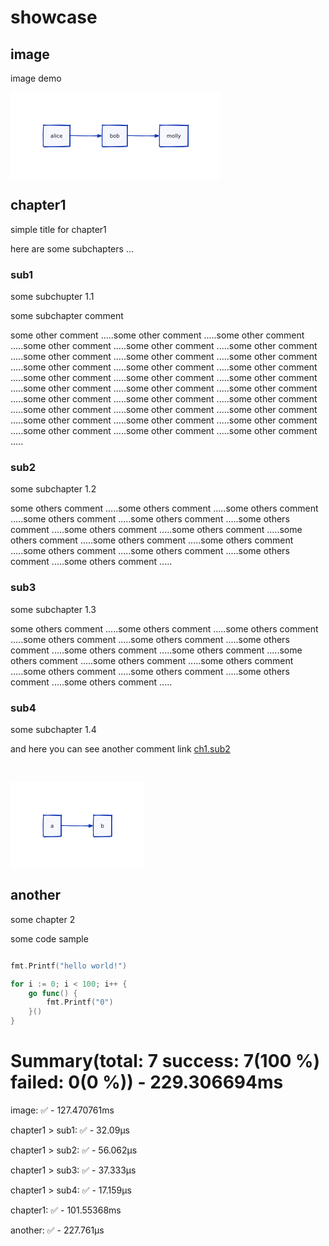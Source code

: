 # showcase


## image
image demo



![image](data:image/png;data,%89PNG%0D%0A%1A%0A%00%00%00%0DIHDR%00%00%01P%00%00%00%8B%08%06%00%00%007f%C1%81%00%00%00%20cHRM%00%00z&%00%00%80%84%00%00%FA%00%00%00%80%E8%00%00u0%00%00%EA%60%00%00:%98%00%00%17p%9C%BAQ%3C%00%00%00%06bKGD%00%FF%00%FF%00%FF%A0%BD%A7%93%00%00%00%09pHYs%00%00%002%00%00%002%009%A0%D4%E5%00%00%1A%BDIDATx%DA%ED%9Dy%B4%1CU%9D%C7%BF%B7%AAz%7D%1B$A0%21%2C%09%04%22$9%11%11%19%10AA%20GPgX%94A%8F3%20%CE%08%2A%B8%02%22%1C%05%21%A00%20%8BG%9D%11P%89%FB%828gXdO0%18Yd%19A$%18B%20%3By%AF_%BF%EE%DA%EE%9D%3F%AAo%BF%EA%EA%AA~%FD%EA=%E6%25u%BE%9Fs%20%AFk%EB%AE_%FD%EE%F7%FE%EE%F6+%A1%94R%20%84%102n%8C%A9%FE%01%84%10%B2%A3B%01%25%84%90%94P@%09%21$%25%14PB%08I%09%05%94%10BRB%01%25%84%90%94P@%09%21$%25%14PB%08I%09%05%94%10BRB%01%25%84%90%94P@%09%21$%25%14PB%08I%09%05%94%10BRB%01%25%84%90%94P@%09%21$%25%14PB%08I%09%05%94%10BRB%01%25%84%90%94P@%09%21$%25%14PB%08I%09%05%94%10BRB%01%25%84%90%94P@%09%21$%25%14PB%08I%09%05%94%10BRB%01%25%84%90%94P@%09%21$%25%14PB%08I%09%05%94%10BRB%01%25%84%90%94P@%09%21$%25%14PB%08I%09%05%94%10BRB%01%25%84%90%94P@%09%21$%25%14PB%08I%09%05%94%10BRB%01%25%84%90%94P@%09%21$%25%14PB%08I%09%05%94%10BRB%01%25%84%90%94P@%09%21$%25%14PB%08I%09%05%94%10BRB%01%25%84%90%94P@%09%21$%25%14PB%08I%09%05%94%10BRB%01%25%84%90%94XS%FD%03&%93%91%9A%8Fg%FF6%84%BE%1E%0B%C5%82%09%D3%10%E8%EB%09n%B1%AF%D7%82i%88%C4sku%1F%B6%23%83%EB%D4%7D8%AEL%DC%1FF%08%60%A0%2F%D7%FC%DC%5B%B6%60%99%02%85%BC%81R%D1%EC%F8%7B%EFZ%BE%01G%BE%7D%17%14%F2%3B~=%F6%D8%B3%DBP%C8%1B%E8-%5B-v%1F%E8%CBA$%9B%1D%83%15%17J%05%7F%C7%D9%7D%DB%90%DBvNo%D9%82e%05%17-%16%0C%14%F3&%2CK%A0%B7%9C%EC%CE%1B%B7%DAX%BD%B6%8Aw%2C%9A6%D5%A6%9A0%95%AA%87%E7VW%D0%5B%B6%9A%3E6%D0%97%83%00P%28%18%28%15:%FB%DD%F0%88%07%CF%0B%8C%3EXq%A1%22%FBmG%A2V%F7%13%CF%0F%DB%DF2G%ED%3EV%19%03%80%7B%FF%B0%09%EFX%B43z%CA%D9%90%1E%A1%94R%13%BF%CC%F6%C1%9F%9F%1B%C2%B1g%2C%0F%0A%A1%00%94%02LC%C04%05LC%C0%97%0A%86%00%20%04%F4c%F6%7C%09%DBQx%A3%CC%D0S%B2%90%CF%19%E8-%9B%28%97L%E4s%06%A6%0D%E4a%3B%12%AB%9E~%1D%2F%DC%FD%5E%CC%D89%3F%D5%A6%9B0%FB%1Fw%0F%D6o%B1a%18%81%DD%0D%030%84@%CE2%1A%02%A9%9AvW%0Ap=%D9&%96%93A%B9d%A1%98%17%E8%29Y%E8%ED%B1P%C8%19%D8y%20%8Fu%1Bj%D8mF%11%BF%FB%CE%A1Sm%AA%09%B3%E2%89%AD%F8%E0%D9+%E1%F9%0A%80j%F1%F3%E0%B3%80%21%00%D1%10%B3%C0%E6%0A%AE%A7%DE%10%9B%871%0C%11%D8%DD%12%28%16L%F4%F6%04%01%C5%B4%81%3C%5CO%E2O%CFl%C3%A3%3F%3B%12s%F7%E8%99j3N%0A%D9%A8%06%1A%2C%DC%AF%1F%07%2F%98%06%29%15%E6%CF%EDG%A1%60%60%A07%28D%A5%92%09%CB%10%28%15L%189%03%A5%BC%89%9Ce%C0%B6=%08%21P%A9y%90R%C1q$lWBz%0A%D5%BA%07%00%18%1E%F1%A1%A4%C2P%D5%81%ED%00%9E%AFP%AF%FB%80%00%AA%23%1E%1CW%A1%EExp=%05%CF%93%A86j%EF%91%9A%0F_%2Ax%9E%C2%96mul%DC%0A%D8N%ABP%F7%94%CCq%DF%E7%F6%C8Y%1F%DA%1B%3F%BA%7D-%DEu%F0%0C%94%CB%16zKf%10%91%F6X0%85@%B9h%02%A6@O%D1B%B5%E6%A1%98%13p%25P%B7%7D%F8%BE%C2H%DD%07%14P%A9%06%11%E7%E6m%0E%A4%AFPw$%BCF%C1w%1C%09O%2AT%86=%F8Rb%A4%1E%D8%B7Z%F3%A0%14P%AF%FBp%FD%C0%DE%9B%B79%D8%B0%C5n%08%86%02%20%60Y%3B~%A4%0F%00%87.%9A%86%FD%E7%F6a%FA@%1Esg%F7%A2P0%D0W6a%99%02%FD%7D9%08C%20g%0A%0C%F4%E4%E0+%85B%C1D%CE4%60%DB%81_%0E%8Dx%0DA%95%A8%DB%81%A0V%AA.%A0%00%C7U%B0%EB%1E%20%04%2A5%1FJ%29%8C%D4%7C%D4j%A3%FE%AE%140%5C%F3%9Ab%5C%A9z%90J%C1%F7%15%EA%B6%07%A9%82%D6D%B5%E6c%FDf%1B%AE%D7%2A%DA%E5%8C%F8%3C%901%01%05%80%C1%AA%8Bs%3F%B2%0F%96%BCk%B7fT%29%84%98%E0U%83%1A%3C%EDu%C2%E7%EA%BF%CF%F8%F2%E3%B8%E3%FEWQ%2Cd%C3%99%86%2A%1E%8Ex%DB%0C%5C%F1%B9%03%27%DD%EE%13%B9%96RA%846%F7%98%BB%60N%FC%E7l%1F%08%60%A8%E2%E2%E2O%EE%8F%C3%16O%1F%DD%BC%1D%FAy%98%2F~%E3i%DC%F2%EB5%99%09%1A%80%0C%0E%22%0D%0E%B9%E8%29%9B%8D%82%93%DE%19%C2L%A4y%1Fu%2A%8De%06M%AEI%F8y%DB%05%DB%2A.%CAek%D2%ED%3E%19%05Z%88%A0%AF%BAP%CCF%C1%15%08%FA%86%7B%8BV%CB%7DN%14%29%D37%EF%93%FC%3C%8C%D1P%9B%B1%C6%06v$2%27%A0%AF%0F9%E8%29%05%8Ee%18%13%BF%BDn%23%20%5D%D8%BB%BE%8EP%B02%13%12%05%05%BA%5C%0C%EC=%19v%D7ts%AD8%BB%B7%8B%8AB%29%03%83u%C1%BD%01C%C3A%85%D5%AD%8D%C6%BE%A6%AEl%C6%F6%F38%A2%E2%19%BD%8E%94%12P%AA%D9%2F%9E%15%B2s%27%08%1E%5Ee%D8C%A9h%B6%3C%D0%E8CO%2Apq%DB%A2N%15w%ADN%CE%17%DE%D6r%1D%A0%D1%E9%9F%0D%B6%0E9%E8%29%99m%B6%0A%DB+%E9Yt%B2i%A7%E3%A4%94%89%D1W%5BSR%09%143%12%F9T%AA.%3C_%B5%D8%BB%1B%3FO%AA%E4%C7%EB%E7%9D%88+%07%FA9A%08%18%19%F2y%20c%02Z%A9z%F0%A5jN%AB%88%AB%0D%A3%CD%14%A5Tl%D3%25%CE%D1%9A%8E%10:%A6%DB%E6%7D%D4%A9%94%94%CD%A9%20Y%60%B0%E2%A2%5C%1A%EDR%8F%DA%3EN%EC%B4%DD%E3%0An%F4%B8%B8s%BB%89%98F%23~%A0%90%CB%86%BBo%AB%04%03m%BA%A5%15%B5Y%9COw%12%CF%28%13%F1%F3%B8k%E9g%05%88L%B5%BA%80%8C%09%E8%EB%8D9%83%E5%92%19%5B%10%7D%DFo%D9%A6%1D-%A9%F6%8D+%C4%BA%B94V%E4%19&%EA%7C%BE%1F%8Cn%0A%95%1Dg%DA6%E4%A27%A1@Gm%A7%B7%85%8F%89%3BO%1F%27%A5l%B1%7B%B7%E2%19%B5%BB%91%91%0Eg=7%B6T4%3B%8Ag%1A%3F%D7%BE9Y~.%A5%84i%9A0%8C%C6t%B6%CCL%9A%0C%C8%94%80V%AA%C1%B4%A3rcd%3B%EC@Z%3C%A3%FDEi%C4S%1F%D7%8DSE%23%01%CF%F3%E0%FB%3E%3C_ef%00%09%08l%1FWq%85%0BQ%D8vq%F6%0C%9F%A7%B7E%CF%D5%C7%8C%B7O:%F8%BEl%18%BCR%F5%90%B3%0C%E4s%A2%C5fI~%DE%A9%89%1E%D7%22%D0%F6%1E%8Fx%86%FD%5C%29%05%D7u%E1%FB%3E%0C%C3h%9E%EB%F9%12BdKA35%8D%C9v%7C%18%86h%EB%03%D5NeY%AD%B7%DB%8DS%E9maG%D0%9F%F5%FE$%E7%8AF%02%DA%A9r%B9%1C%A4%9F%9D%11x%00p%5C%D9%9C%DF%17%15%CF%A8%DD%01%B4%09j%F8%BC%F0v%D3l%EDW%1Dk%B0%02%18%B5%BB~F%C1%EF%F03co%DB%91%28%97%93%83%84h%85%13%0D%1A%C6%F2sM%B8%7C$%F9y%B8%A2j%0Ae%23H%C8%E5r-%D7%F3%FD%A0%1F4Kd%2A%02u%5C%85b%C1h%894t%93$%EATQ%92%0A%A4v%A2%B8%C2%DDi%DAG%B4%29%A4%C5$%97%CB%C14MH59%F3%F6%B6%17%5CW%A2T0Z%9A%ED%BE%EF%C3%B2%ACX%9B%86%ED%D8i%20%A8%93@&%ED%8B6%F9%5D%D7%05%60d%A6%EC:%AED%B9%D0%1E$L%C4%CF%F5%B6%F1%F8%B9%DE%17%F6s%CF%F3Z%FC%3C%8C%2F%B3%D5%EA%022%18%81%9A%11%F1%14B%B4E1Q%C6%1A%5DL%AAy%93%0A%B8%E7%05%5D%09:%F2%D2NkYV%D3%A9%A4%1F%2C7%CD%0A%B6+%9B+%7D%B4%88%E5r%B9%AE%2A%89%A4i8I%02%99d%F7h%C4%AB%0B%B8eY%90%0A%99%19%01%B6%1D%D9%12$h%9BL%C4%CF%3BE%97I%C2%1Am%D9%E9c%C3%91g%F8%3B=%2FS.%1F%DC%FBT%FF%80%C9%C4qes%FD%AFv%AAn%E6%C8%8D7%12%EC%E4Tq%E2%19%8D%0C%94R%90Je%C6%99%5COBJ%05%01%D1%BC%DF%B8f%7B%92%1D%BB%A5S%A5%E5%FB%3E%3C%CFk%11%ED%B0%DDU%86%22~%C7%1D%15%D07%D2%CF%F59%DD%FA9%D0%DE5%D3%D2%C7%AAd%E6%22%D0L5%E1mG%C2%10%A3%0F.%ED%04%E3N%D36:5%1Fu3%2A%DAl%8D%EB%D0%9F%C0%A2%8F%ED%0E%C7%D16%09%3E%8F%D5%8C%D4%C4%15%CC$%BBwj%EA%87%C53%A9oZ5%FF%B7%E3c%3BA%7F%EET%F8%B9%16%CF8%3F%8Fv%CD%B4%CD%07%F5%83%9C%04Y%22S%02%EA82%B1%CF%B2%5B%94R%D8%B4i3%BE%7F%CB2%00%C0U%DF%B8%BEe%1F%80%C4f%BBR%AA%AD%D9%9A49%D9%0F%16fd%02%DB%D5%A3%B7%E3%B3%FB%FD%0F%2C%C7%1FW=%DE%B4MRav%1C%17W_sS%ACP%F8%BE%1F%3B%60%D16@%A83qe%00%DB%950&%E8%E7c%F5%23%0B%21%B0%F6%95W%F1%E3%9F%FE%0A%00p%E57%AFoi%B6w%EB%E7a%7C%A92%E3%F3%9Al%09%A8%27%D1me%DCi%02q%ADn%E3%C9%27%9F%05%00%1C%FB%DE%A3Z%8EO%2A%C4%00b%07L%C2%DF%17vx_%2A%A8%1D%2C$%9A%BF%E4%1E%7C%EA%D2%3F%E3%9E%15%1BQ%0F%E5F%D5yRE%17%D1E%D8%EE%AB_Z%83u%EB%D6%B7%0C%FC$%0Db%FC%E1%D1%C7%DA%AE%15%EEkM%8A%C2%B40+%00r%07%2A%BD%CB%1F%DB%82y%C7%DE%83%ABo~%01%7F~~%B0e%9F%EBN%AC%29%DCI%3C%C3~:48%84g%9Ey%1E%00%B0b%C5%AA%E6y%E3%F1%F30%BE%DC%B1%9EA7d%AF%0F%B4%D1%0F%D7%A9f%1E%5D%19%01%ACy%F9%15%5C%BE%F4%BA%86s%28%7C%FB%86%ABZ%8E%BD%EA%9B7%E2%87%B7%DE%88%97%FE%FE2%BEr%C9R%F4%F7%F7c%F7%DD%DF%8C%8B.8%0F%DF%BFe%19%96%2F%7F%14%8E%E3%E2%B4%D3%FE%11K%8E%3B:%F6%FB%E2%C4%BA:%E2%C3v%14~%F7%C0z%F4%94L%14%0B&J%85%D1%9C%A1%7D=%A3%C9i%BBI%92%FBF3Xq1m%20%8F%BBWl%C4%0Fo%7F%19%F9%BC%81%C3%16O%C7%F1G%EC%8AC%16%04I%8A%85%D1%B9_3%AE%19~%FBo%FF%07%F7=%B0%1C%EB7l%C4M%DFZ%8A%193%A6%E3%DC%CF~%05%23%B5%11%0C%0E%0Da%E9%D7%BF%82Y3%DF%8C%8D%1B7%E1s_%B8%04k%5E~%05%A7%9F%F6Ox%FF%89%C7%C76%23%E3%EC.D%E0%13k%D7%D7p%D7%F2%0DM%FBZ%A6%81%81%BE%C0%CE%FD%BD%A1%A4%D8%8D%1C%96S%85%EBI%F4%F7%E6%B0u%D0%C1u%B7%BE%88%AF%DE%F0%1C%DE4%AD%80c%0E%7B%13%8E9lW%D8%8Ej%E4%5D%ED%CE%CF%85%10%B8%E5%07%3F%C1%AAUO%00%00%86%AB%238%FA=G%60%E5%CA%C704T%C1%AD7_%8FJe%18%E7%7C%FA%7C%94%CA%258%8E%8B%1B%AF%BF%B2%D5%96P%F0%3C%1F%1F%FD%97%B3%F1%93%DB%BE%0B%00%F8%E2%F9_%C3%C7%CF8%1D%FB%EE%3B%A7%C5%DE%C9%BF%27%3B%AD.M%A6%04%D4%10%8DD%B2c8%150z%CC%9E%7B%EC%8E%CB%2F%BD%00%7F_%B3%16%B7-%FB%25%1E%5D%F58v%9F5%B3y%7C%A5Z%85%10%02K%AF%FA%16.%B9%E8%F3%D8o%BF%7D%00%00%9B6m%C6%7D%F7%2F%C7%0Fn%BE%01%00p%D2%A9g%C4%0Ah%B4%10%EB%BF%87k.%EA%B6%8F%0B%AFy%B6%B94%2FLR%06%7CM4%13%BE%A6%B7d%B5-%11%ED&%3B%BE%E7%29%0C%8F%04%03%03%8E%DB%C8%B5%E9%AB%E6%E2%84%28u%5B%E2%DE%95%9Bp%EF%CAMx%F7%3Bvi%FE%A6%B1%E6%C4F%FB%83%F7%9D7%17%17~%E93%F8%FD%BD%0F%E1%3Fo%5E%86C%0F9%08%FD%FD%BD%B8%F6%9AK%B1%EAOO%E2%BAo%7D%0FW-%BD%18%83%83%15%5C%B5%F4b%28%05%2C9%E1%C38%F1%84%E3:%F6%B5F%ED%AE%14%F0%F4%F3%838%F7%F2%A7P%AD%B5g%5B%0Fg%C6%8F%23%C9%86%3B%C5=%83%B25%E62%DD%91%DAh%F6%FD%E1%11%AF%99c%B6%1Ey%E6%FA%98%8D%5Bm%DCv%C7Z%DCv%C7Z%7C%F2%B4%B9%CD&%7C%12Q%3F%AF%D7m%CC%9F%3F%0F%FF%FE%89%8F%E1%AB%97%5D%0D%A5%14n%BC~%29%3E%FB%F9%8B%F1%D7%17%5E%C4%DDw%DF%8F%13%DEw%2CN9%F9%FD%F8%FE-%CB%B0%EC%C7%BF%C4%A1%87%1C%D4b%CBB%21%8F%85%0B%0F%C0%8AG%1E%C5%C2%05%07%E0%85%BF%ADn%13Om%EF%D8%96%84%F2%DF%B0%C4%E5SE%A6%04%D44E%E2j%93%F0%7C%B6%F0J%8B%87W%AC%C4w%BF%F7%03%2C9%FEh%D8%B6%83-%9B%B76%05TJ%89%20%81%BD%C0%DA%B5%AF6%9D%05%00%D6%AD%5B%8Fu%AF%AE%C7%A5%97%FF%07%00%E0%ADo%5D%18%FB%9D%9A%E8%F4%9Bi%03%05l%DCj%E3%A9%DF%BE%A7%E3=y%BE%C2p%D5%83%ED%06%AFY%18%A9%FB%CDA%9B%E0%BA%0A%83%C3%AD%02%EC%FB%0A%95%91v%E1%EB+%5Bm%09L%86G%7Cx~x%15I%20&a%5CO%A1:%E2%E1%D2%9B%9E%C3%9Bw%29b%ED%FA%1A%00%C0%10%C0%AC%DDJ%F8%E0%7Bf%E2%BE%95%9B%12%97J%86%07%D7%C2%DB%A4%94%98%3Bg%2F%08%210g%CE%9E%B8%FD%B7wb%DD%EC%D7%B0%CF%DC%BD%A1%94%C2~%FB%CE%C1+%EB%5E%05%00%EC1%7BV%F3%B9%15%8B%05%F8%BE%EC%D8lG%E3%B95G%A9%85%C0q%EF%DC%157_qPG%7B%EB%8AK%8BZTX%EB%8E%DF%F6%BA%8BZ%DDo%F6%03k%0C%21%D0%DF%DB%5E%BC%A2%95%A5%EB%06%09%A1%C3%8C%D4%7C%3C%FD%FC%20%EE_%B5%19%EB7%DA%CD%AE%9EB%C1%C4%FE%7B%F7%E1M%D3rc%FAyxp%29%10%2F%89%DDw%9F%09%D34%B1S%7F%1F%F6%98=%0B%000%B0%D3%00%06%07+xu%FD%06%BC%F3%F0%20%5B%FF%BC%7D%E7%E0%F7%F7-o%5ES%08%D1%EC%9E%F9%E8%E9%27%E3%B2%CB%AF%C5%DB%0F~%11%A7%9C%7Cb%8B%BD%81%D6%D6%5D%F87%05%BFK@eh%F92%905%015%92W%F7%C4M%AF%91R%E2%B1%3F=%89SO%FE%00%8E%3F%EEh%FC%E6%F6%3BG%8F%87%AEE%83%0B%BEu%F1%02%DCy%D7%7DXr%FC%D1%A8T%86%B1%CF%3E%7B%A3%5C%2C%E2%BCO%9F%85%FE%FE%3E%BC%B6~C%DB%F7%85%BF%27%DA%2F$%95%DF%D5%A8%B0e%0A%EC%D4%9F%1B%FB%C07%98%C1%8A%8BK%AE%FF%0B%D6%AE%AFa%E7%FE%3C%3E~%EA%5E%F8%D2%99%FB%22g%19%D8%B0%C5%06%BE%1E%BF%C8$%3C%173l%0F%29%25L%C3%C4C%0F%FD%01%1F:%E5%03x%F0%A1G%B0p%E1%5B%B0%E0%C0%F9%B8%F6%BA%EF%E2%A3%1F9%05%BF%BF%EFa%2CZt%20%00%E0%D9%E7%FE%8A-%5B%B6%06vU@.%D7%D9u%85%10-%CB%1A%83%3E%D0%B1%EF%B3T4Q%2A%9ASn%F3%5B~%BD%06%CB%FE%FB%15%00%C0%FC%B9%FD%F8%DA%A7%F6%C7%B1%EF%DC%15%00%F0%9D%9F%BC%94x%9E%EE%C7%0F%07%09A%20%20%60%C6T8A%B4%08%2C%5C%F0%16%DCw%FF%C3X%BCx%01%EE%B9%F7a%2C%5Et@%EC%F5g%EF%3E%0B%B6m%E3%A7%3F%BB%1D%BF%F9%D5%ADc%FAyx%D9n%D0%17%CD%08t%BB%C50Db3L%08%D1%16%01%01%C0i%1F%3E%09%17%5Dr%05%1Ex%F0%11%BC%F7%98%231s%E6n%28%97%8AX%BC%E8@%08%21p%D8%A1o%03%00%5Cx%FE%B9%B8%F2%9B7%E0%F6%3B%EE%C2%82%03%F6%C39g%9F%89K%BFz%3E%CE%BF%F02%28%00%8B%16%CE%C7%BF%9D%F51%00%A3%7DSz%D42:%D5D%29%05%B5%83%8DH%96%8A&%CE%3Ci%2F%9C%BAd%16%0E%89%BC%98M%F7%D5&%DDO.7%2AF%E1%81%9F9s%F6%84%E7%FB%F8%CCy%17%A1%BF%BF%17_%BE%E0%3C%E4%F39%BC%FB%DD%87%E3%13g%7F%01%BBL%9F%8E%0B%BE%F4i%18%86%813%FF%F5%9Fq%C3%B7o%C6%BAu%AF%E2%8A%CB%2FJ%FC%9D%DA%F6%D1y%8AA%B9%DDq%A2%9F%83%0E%D8%19%E7%9C%3E%07%E7%9C6%173w-%B6%EC%13%1D%A6%13D%07%E2%B4%A8%ED3woL%9B%B6%13%00%60%DE%BC%B9%D8e%97%19%90R%E2%80%F9%F30m%DA4%9C%B2x%11%AE%BE%F6&%9C%F5%C9%CFc%FE%BC%7Dp%E2%09%C7%E1%95u%AF%E1%C0%03%F7%03%00%1Cv%D8%C1%CDk%BE%EF%F8%A3%F1%D8%13O%A1T%2Cv%F4%F3h$%1C%F4%81%EE@N%DF%05%99z%A9%DC%2F%EEZ%87%F3%AF~%16%CF%DCqL%C7%E3%E2%FA%E34c%25P%EEv%F2%B7%9E%2F%17%27%DCB%08%2C9%EB%11%3C%FFR%05%AF-_2%D5f%9B0%AF%0F%B9%D8%F3%A8%3B%F1%E0%8F%DE%85%F9s%FA:%DA$.9%88%DE%07L%CC%EEa%F1%D4S%CA4%BB%FE%C3%1D8%F1%E8%99%F8%E1%95o%9BjsM%98%FF%FA%C5%1A%DC%B4l5V%FC%F8%C8%8E%C7M%C4%CF%93x%E6%D9%E7p%D9%E5%D7%E0%AA%A5%97%60%8F%D9%B3%9A~n%18F%7B%D4%1B%11%D4%93%3E%B3%12+%1E%DF%82%D7%FF%F8%BE%A96%E1%A4%91%A9iL%A6%29%C6%8C%EA:M%3E%EE%E4Tc%AD%7D%8F%1E%1B%AC%BFF%9Bx%B64g2Ru%E9%80%A8%9B%BA%B8%D3%C0O%A7%01%A8n%AE-%84%80%EB%BA%CD%087%7C%3E%84%002%B2x%C14%C7%1E%CD%9E%A8%9F%27%D9%7B%D3%A6%CD%F8%C2%E7%CE%C6%1E%B3gAJ%09%D7u%9B%CBH5q%D9%CB%82%ED%D9%F1yM%A6%9A%F0%D1wR%C7E-i%23%9C%B8%BE%BC%B8%F3%94Rp%1C%A7%B9&X%A3%9DJ%9F%2F34%27N%0FL%E9%DBI%CA%F6%93%C6%F6%DD%DA%1D%18%CDvU%2C%16%DB%CE%0F%BAN3boC%B4%DC%CBd%FBy%9C%F8i%8E:%F2p%00h%8A%A7a%18m%FD%DBIKy%95%CA%DE4%A6lE%A0%C6%E8T%A1%89d%D1%8E%23Z%CB%02%F1%99%BB%1D%C7%01%00%E4%F3%F9%96%ED@%7B%F4%95%95%D5%F0%CD%3EP%99%BC%E4r%22M%F36%BB%C5%3C%5B%C7q%E0y%5E%8Bx%EAcu%92%0D%95%99%08T%B4UV%DD%D2M%06%FF%F6%C8%B1%D5%CF%A5%94%B1AB%92%9F%EB%7D%DD%B6$v$%B2%15%81%86%1Ck%BC%CB%DC%BA~5D%83h3%25%ECT%85B%A1%ED%FC%B6%9C%8C%08%96%17f%01=%A5FGE%E3Y%9B=%5E%BB%EB%82%18%FE%0E-%9E%E5r%B9%EDX%7D%9C@fZ%F0%8D@%21%DE%3E%13%25%C9%CF%C3i%0Am%DB%86a%18-A%82%3E%B7S%B7%80%DE%E3K%D5%D6Z%DCQ%C9T%04%1AdD%1F%FB%B8h-8%9EZ1%9C%7BQ%8Fx%86%23%CF8%F1%8C%CF%BD%98%9D%29%1D%85%BC%D1%5C%B9%D3M%F30%FCy%3C%C4-%F9t%1C%07%AE%EB%B6%89g%FBoQ%99%89@%CB%25kJ%FC%5C%07%09%86a%C4%FAy%A7%EB%00h%BE%D78KAh%A6%04%B4%AFlu%5C%23%1Cv%8A%F0%B6%F1:V%B8%10%87%FB%3C%A3%CD%C7N%D7PJf%A6@%03@O%D9%EA%B8%16%BE%F5%E5b%A3%DB%BA%B5%7Fx%AAL4%C3%7FOO%CF%D8%3FP%08%C8%8CTX%BDe3%B5%9Fw%EB%EB%E1%16%96%16O%DD%E79%1E%F1%D43Q%CC%D0%C8%97%E7g%E39%00%19%13%D0r%C9%EA%F8%CE%E9%B8%D1A%5D%20u%01%8F%12%171%E9%F5%D7z%B4=%A9%D9%1EG8%97bv%DC%28%28%D4V.y%14%DD%F7%FD%B6%BE%B1%F0%B4%978%3BE%3F%5B%96%D5%92%F9%DC%F7%7D%94J%A5%AE~%9FN%FF%96%05zJ%16rVr%9Fr%DC%7B%91%B4%9F%C7%89h%5C%CB@O%BF%D3%E7%E8%A9J%D1f%7B%12m%E2%09%00J%F7%95g%E39%00%19%13P%29%15jv%FB:%E7%B8%04%B0%E1%7D%E1yk%E1%ED%CD%A6G%03%DD%C1%1Ev%2A%21D%DB%80QR%D3%A9%25%8A2%CCL9%92%94%80%1Dc%FB%F0%FBq%A26%09%DB%23%BC=%1A=%01%AD%13%C4u%0A%BB%B8%01%A3%C4%CF%2A%3B%B9%28%A5R%A89%F1%95%7D%F8-%0C%D1%7Dq%838q%81Ct%19%A8%16%CF%E8%80Q%A7%DC%AD%FAw%B4%967%D5%F8%CE%EC%F8%7D%A6%04%D4%F1$%AA%915%E0c%BD%2F&%3Cm%23%EE%05%5D%9D:%C5%BBq%AA%B0xj%91%B6%2C%0BP%D9%8A@%1DWb8%B2%A6%3B%9C%AB3%8E%D8%25%AE%09s%08%A3%FB%A3%11%7F%A7%D6C0%0F4%3B%91%8F%E3JT%AB%ED~%AE%83%84%B1%16%2A%84%FD%7C%AC%D4v%DA%CF%C3B%D8%29%8AM:%07%18%1Dd%CC%C8c%00%90%B1Qx%D7%95%F0%FC%20%0A%D5%E9%DF%C2%CD%91%28%D1~%9E0q%EF%97%09%2F%D1%8C%5B%9E%19%97%D32%3Cz%D9Z%B3%8B%E6%BC%B8%2C%BC%E6%20Z%A8ua%8A%EB%DA%D0%15T%9C%8D%93%A2%27%DD%CD%12%9Dc%18%AE%98%A2%D7%D2%0B%16%80%20WiV%06%ED%5Cw4s%96F%FB%5E%9CxF%D7%C7%87%19%AF%9F%27%95%99%B0%9F%C7%95%A7p%05%E7%B3%0Ft%FB%C4q%83%07%13%8EB%3B9UR%C1%8B%BE:W%FF%AD%B7%C79Ut%80%23%8Aa%18%91%A8%2Ap%A8%ACL%A6w%5D%89%E1H%9A%B8%F8%C9%D4%C9%82%07%B4%A6%FD%D3%C7%87%F7E%DF%B9%13%7D%FBi%1C%86a%04%11%7FF%06%ED%1CW6%FF%D3%98%A6%D9Q%3C%93l%0D%C4%FBy%92xvzv%00b%C5Sg%DE%D2%91BV%7C%1E%C8X%04%1A%CE%AF8c%E7%E4A%1D%1D%1D%25%BD%C50%BA%868:9%3C%C9%19%0D%C3@%CD%F6%E1%D8%12CU%17%8E%1B%A4%81%AB%D6=8%AE%C4%60%C5m%E6%DA%DC%B2%D5%06%10%D4%C6Y%98%13%E7x%AD%B9C%3B-%CB%EC%B4%C40:%C7%B3e.gl%96s%85z%1D%A8%D6%EB%A8%DB%3E%86%AB%81%BDmGbh%D8E%CD%F6Q%B7%25$%B23%0FT%FBy%B5%E6%21%9FK%1E%D4%E9%D4%C2%D2%FB%81V%3F%D7t%1B%08x%BEB%B5%EA%A1%EE%06v%1E%1E%F1%E0%7B%0A%AFW%1C%F8%BE%C2%D0%B0%8D%91%9A%07%C7SX%BFi%D4%E7%B3B%A6%04%B4%5C%0C%B2%BA_t%ED%FF%C2v%7C%94K&r%96%09%CB%12%E8-%05%B7Z%2C%04%B5%ABa%0AX%A6%09%E9+%D8%AE%0F_%02%9E%2F%E18%3E%A4Tp=%85%5C%CEB%AD%EE%A1n7%F6%BB%12%AE%AF%20%A5%82%ED%F8%90%12A%A1%1D%F1%E0+%C0uF%DF%0Dd%9A%02%F9%5C%E0h%86%01X%A6%01%C3%00%F2%96%01%08%85%BA%EB%E1%C0y%FD%89y%1Dw$%A4T%98%BES%1E%3F%BFs%1D~w%FFz%00%0A%03%7DA%C16-%81%BE%92%05%D7%F5%21%CC%E0%FE=%1F%B0r%02%06%82V%83%E7+x~%90%E74%B0%7D%90%83%D4%F3%15%7CO%C2v%F5v%09%DBU%8Dg%22%E1y%12R%06%99%F0s%96%D1%1C%996M%11%B1w%90%16%F0%88%83fL%B5%A9&%85%BE%9E%60%B6%C9yW%3C%85%EA%88%D7%9C%7D%92%B3%04z%1A~%DE%D7c%C2%F3$%AC%7C%E0%E7%AE%23%03%1Fm%F8%BA%EBy%F0%BC%A0%FF%C8h%BC%E40%88j%03%FB%BA%5E%901%CCv$$%14%5CW%C2%F7%83l%F9C%C3.%A4j%08y%A3%0B%2A%973%60%1A%02%965%9AR2o%0A%28%F8%28%E4r%10%A6%81%EA%88%87%7D%F7%EA%1D3%B9%F7%8ED%A6%B21%01%C0%F7~%FEw%DC%F8%A3%D5%18%AEyp%5D%05_%2A8%AE%1F%14RO%A1%907%90%CF%9B0%8D%60%05%8Di%04Bg%08%013h%E9%C1h%E4%15%B5L%81%BA%EDC%18%81%93%29%A9Po%BC%8FF%20H%9A%8B%C6%DF%A2%F1%3F%AD%87=%8D%AC%E4%86%10%18%E8%CBa%A7%3E%0B%FD%BD9%F4%F5%04%FF%0E%F4Z8%EA%90%5D0%7Fn_%FA%9B%DD%8E%B8%7B%C5F%5C%7B%CB%DF%F0%D75%C3%F0%1A%E2%E7%B8~%F3%EFB%DE@%A1%60%C22%83%D9%A2%BA%C0%99%A6@1%AFW%0B%09%E4r%06%5C%AF1%92l%08%D4l%BF%F1%FA%8A%20q%B1%D06%16@%7Fo.%B8%5E%A8%0E%2A%E6M%F4%F5Z%18%E8%CD%A1%BF%D7%C2@_%F0o%7Fo%0E%A7%9F8%7B%CA_%8D2Y%DCx%DBj%DC%B8l5%1CW%C2%F3%14%7C_%C1v%83%88%D3q%15%F2%F9%C0%F7%2C%CBh%FAz1o@%29%20%9F3%E0K%D5%D8%2F%60%3B%0D%9F%16%81O%D7l%BF%99H%DC%97%B2%99%25_%9BYG%A7%96%29%D0%1B%99%7B-%84%C0@_%60%FF%B0%ED%07%1A%FF%1E~%D0t%2C%DA%7F%60%AA%CD7idN@%01%E0%91%27%82%C4%BB=%25%0B=e%13%85%9C%81%FE%DE%DCv%F1n%A1%2C%F3%97%17+%D8%F4%BA%8D%FE%9E%1C%CA%25%13%C5%7C%60%F7R%D1D%21%9F%A9%EE%F6%ED%82%07Wm%86i%04%22V%2C%18%28%16%CC%C6%BB%9ED%EC%EB%5E%C8%E4%93I%01%25%84%90%FF%0F%18%16%10BHJ%28%A0%84%10%92%12%0A%28%21%84%A4%84%02J%08%21%29%A1%80%12BHJ%28%A0%84%10%92%12%0A%28%21%84%A4%84%02J%08%21%29%A1%80%12BHJ%28%A0%84%10%92%12%0A%28%21%84%A4%84%02J%08%21%29%A1%80%12BHJ%28%A0%84%10%92%12%0A%28%21%84%A4%84%02J%08%21%29%A1%80%12BHJ%28%A0%84%10%92%12%0A%28%21%84%A4%84%02J%08%21%29%A1%80%12BHJ%28%A0%84%10%92%12%0A%28%21%84%A4%84%02J%08%21%29%A1%80%12BHJ%28%A0%84%10%92%12%0A%28%21%84%A4%84%02J%08%21%29%A1%80%12BHJ%28%A0%84%10%92%12%0A%28%21%84%A4%84%02J%08%21%29%A1%80%12BHJ%28%A0%84%10%92%12%0A%28%21%84%A4%84%02J%08%21%29%A1%80%12BHJ%28%A0%84%10%92%12%0A%28%21%84%A4%84%02J%08%21%29%A1%80%12BHJ%28%A0%84%10%92%12%0A%28%21%84%A4%84%02J%08%21%29%A1%80%12BHJ%28%A0%84%10%92%12%0A%28%21%84%A4%84%02J%08%21%29%A1%80%12BHJ%FE%0F9%E2FM%5C%81%B6R%00%00%00%25tEXtdate:create%002024-10-01T05:15:35+00:00%7D%0D%D0%F6%00%00%00%25tEXtdate:modify%002024-10-01T05:15:35+00:00%0CPhJ%00%00%00%28tEXtdate:timestamp%002024-10-01T05:15:35+00:00%5BEI%95%00%00%00%00IEND%AEB%60%82)

## chapter1
simple title for chapter1

here are some subchapters ...

### sub1
some subchupter 1.1

some subchapter comment

some other comment .....some other comment .....some other comment .....some other comment .....some other comment .....some other comment .....some other comment .....some other comment .....some other comment .....some other comment .....some other comment .....some other comment .....some other comment .....some other comment .....some other comment .....some other comment .....some other comment .....some other comment .....some other comment .....some other comment .....some other comment .....some other comment .....some other comment .....some other comment .....some other comment .....some other comment .....some other comment .....some other comment .....some other comment .....some other comment .....

### sub2
some subchapter 1.2

some others comment .....some others comment .....some others comment .....some others comment .....some others comment .....some others comment .....some others comment .....some others comment .....some others comment .....some others comment .....some others comment .....some others comment .....some others comment .....some others comment .....some others comment .....

### sub3
some subchapter 1.3

some others comment .....some others comment .....some others comment .....some others comment .....some others comment .....some others comment .....some others comment .....some others comment .....some others comment .....some others comment .....some others comment .....some others comment .....some others comment .....some others comment .....some others comment .....

### sub4
some subchapter 1.4

and here you can see another comment link [ch1.sub2](#sub2) 


<br/>


![image](data:image/png;data,%89PNG%0D%0A%1A%0A%00%00%00%0DIHDR%00%00%00%D6%00%00%00%8B%08%06%00%00%00%1D%F3g%07%00%00%00%20cHRM%00%00z&%00%00%80%84%00%00%FA%00%00%00%80%E8%00%00u0%00%00%EA%60%00%00:%98%00%00%17p%9C%BAQ%3C%00%00%00%06bKGD%00%FF%00%FF%00%FF%A0%BD%A7%93%00%00%00%09pHYs%00%00%002%00%00%002%009%A0%D4%E5%00%00%0E%05IDATx%DA%ED%9D%5B%AC$E%1D%87%7F%D5%B7%B9%9C9%17%60%B9%25%2AYA%5CQA%83%1AQ@%23%11%11%94%04%2F%11%0D%28%EA%83&F%21%DEAb4@%94%88%86%A8%D1%A8%2F%1A%E3%83%F1%C1%28%60%04C$%BA%18%C0D4%28nP%09%2A%97E%84%E5%CC%BD%2FU%E5CO%CD%E9%E9%E9%999g9%E5%E1T~_%B2%0B%DB%DD%D33%FD%EF%FA%EA%5E%DDBk%ADA%08%D9V%BC%9D%FE%01%84%B8%08%C5%22%C4%02%14%8B%10%0BP%2CB%2C@%B1%08%B1%00%C5%22%C4%02%14%8B%10%0BP%2CB%2C@%B1%08%B1%00%C5%22%C4%02%14%8B%10%0BP%2CB%2C@%B1%08%B1%00%C5%22%C4%02%14%8B%10%0BP%2CB%2C@%B1%08%B1%00%C5%22%C4%02%14%8B%10%0BP%2CB%2C@%B1%08%B1%00%C5%22%C4%02%14%8B%10%0BP%2CB%2C@%B1%08%B1%00%C5%22%C4%02%14%8B%10%0BP%2CB%2C@%B1%08%B1%00%C5%22%C4%02%14%8B%10%0BP%2CB%2C@%B1%08%B1%00%C5%22%C4%02%14%8B%10%0BP%2CB%2C@%B1%08%B1%00%C5%22%C4%02%14%8B%10%0BP%2CB%2C@%B1%08%B1%00%C5%22%C4%02%14%8B%10%0BP%2CB%2C@%B1%08%B1%00%C5%22%C4%02%14%8B%10%0BP%2CB%2C@%B1%08%B1%00%C5%22%C4%02%C1N%FF%80%ED%A4%3F%90%B8%FF%1Fm%EC9%A2%86Z%E4%A1Q%F3%B1%D2%0A%E0yb%EA%D84S%E8%F5%25%00@%2A%8DN%2F%03%00%28%A5%D1%EEfh6%7CD%A1%07%DF%13X%5E%0A%20%04%B0%BA%1CV~%EF-w%1C%C4yg%1F%0B%BF%E2%7Bv%1B%BF%BF%EF%10%8E%5C%8DP%8B%3C%B4%9A%01%1Au%1F%B5h:%FF%D5%1AX%EF%A4%E3%7F%AFwR%E8%D1%FFwz%19%A4%D4X%5B%C9%E3%15%85%1E%9A%A3%F34%EA%FE%D4%B9%FE%F3T%8C%07%FF%DD%C3%ABO%3Br%A7%2F%7F%DB%10Zk%FD%CCO%F3%EC%E0%8F%07%D6q%DE%07%EFD%9C%28@%00%9E%00%3CO%20%F0%05%FC@%C0%83%87L%2A%C4%B1D%2A%0F%EF%B2%97%97%02%2C%2F%05Xm%85Xi%05%80%10%B8%FBOO%E1%C9%BB%2F@%18%EC%EE%0A@%9A%29%9Ct%EE%AF%B0%DEI%21%04%20%04%E0%09%01%DF%17%08C%01%0F%02R%01I%2A%F3%18%1F%06%BE%2F%B0%DC%CCc%B8%B6%12bm9%C4%C1%FF%C68%FE%E8:n%FE%CE%19%3B%1D%82m%C3%A9%12%EB%B4%17%AE%E2%95%2F=%12Ji%9C%BAo%15%CB%CD%00KM%1F%F5%D0G%AD%E1%A3U%F7%11%C7%0Aq%A6%10%27%12%BD%BED%92%2A%0C%13%89v7%C3%60%98%A1%1F+%C4%B1B&%F3%12%AD%3F%CC%90f%1A%FDA%86$%95%18&y%89%F6%E4%D3%29%E2$%2F%F1%3C%21v%BDT%00%10%06%1E.%BB%E8%04%DC%FA%DB%C7q%D6+%F7%60e%C9G%AB%19%20%0A%3C%2C%B5B4j%1E%A4%04%B2L%A17%C8%90$%1Aq%9A%A17%90H3%60%BD%1D%A3%1F+%A4%A9B%7F%28%91fy%2C%DB%BD%0CR%29%F4%FB%12q%9A%1F%FB%C4%A1%04%07%FF%1B%23%CDrA%C3p%F7%C7%AF%88Sb%01%C0z%2F%C5%15%97%9E%84%F3_w%1CLa%2C%C43%AF%A2i%AD+%CF%F3%CE%CB%EF%C6%9D%F7%3E%B9%D3%97%BDm%B4%3B%29%CE=%F3X%5C%F5%A1%17n%7B%FCf%9Dk%EF9%BF%84%BF%FBk%D1%13%B8%95M%00Xo%A7Xj%FA%D0Z%CF%94a%AB%CC%AB-%0B%01%84%81%3B%A9%E2%E9N%8Af%DD%DB%F6%F8%CD%3B%97%10@%AD%A2%ED%B5%9BqN%ACC%ED%04K%8D%BC%20%F6%BCg~y%8Bsm%8D%C0%21%B1%0E%B5S%2C5%B7%3F~%F3%CF%A5%D1%88%DCJ%8AN%5D%8D%D6%1A%9Dn%86F%DD%1F%8B%60r%CB%F2qU%9F%AD%DA&%84%98%90j%EA%5C%00%22%07%DAW%86%A7%DB%09%9A%85%F8%99k.%5E%F7%AC%98%CE%8A%F3%BCs%E5%1B%81:K%ACg%2F%9D%5E%06%A94Z%A3%1C%B7%EA%C6%2A5%D9%9B%A5%B5%9E%DAV%FCl%11%A5%D4T%02%13Z%C3w%A8%81%B0%DEM%C7%25~1%0E&%86&%06U1%AD%CA%80%CA%C7U~V%08%D4%1C%EB%BCp%EAj%0E%B5%F3q%95f%C3%AF%BC%B1R%CA%89mF%AAY%A5RU%A20U%1A%93%F3%2A%BD=%8D%FBg%0B%87Fm%D4%AA8%94c%60%B6%95c%B5%D9%F8%99%D8%03y%CF%AAK8%25%96%19%E4m%D6%F2%84Q%14%C8HU%AE%EB%1F%8ET%E68%21%F2q%1D%07%C6%85%C7t%7B%19%9A%8D%60%2A%0ERJ%28%A5%E0%FB%1BU6%93%B9%94%E3R%8E%9F%91%A8%2A~B%08h%8D%CAA%FC%DD%8CS%DD%EDq%22%E1yb%AA%8De%A4%0A%82%C9%CB%DD%8CT%C5%C6wq%BBI$R%29%B8%92%D9j%0D$%A9B%AB%3E%991%19%A9%CA%F1%030%25Z9~f%BB%EF%FB%95%F1%CBK%7D%EDL%0C%C7%D7%B7%D3%3F%60%3BIR%8Dz%CD%9B%C8%FD%A4%94%E3%1B%3B%8FY%89%C2%C8W%95X%F2%92%CC%9D%AA%60%92%E6%D5%BAZ%CD%9B%90JJ%89%20%08%2AcS%8C%C7%AC.%F5%AA%F8%01%85%F6%AE%86sb9Wb%F9%25%A9%84%10S%B9e%99E%E35U%FB%8AUAW%D2%84%11+%18%F5r%9A%2Ap%18%86%9B%CA%3Cfu%A9%CF%92%CA%08%A7%B4%86%E7P%07%10%E0%98XI%AA%20%BC%8D%86%B6%10bSc1%5B-q&%DA%07%CA%9Dj%8C%99%FF%E7%091.%81%AA%AA%7F%B3%E2%B1Y%CA%C3%18.%95%FA%06%A7%AA%82q%A2%E0%89%8D%1Bw%B8%03%9C%95c-%23%CA%BD%60%EA%F0%E6%A2%3E+1b%994%BE%A8%FAl%A8%AA&%CF%8A_U%95Q%8F%FFr%07%A7%C4J%125%B3M%B4Y%E6%B5%15%2A%BB%F0%B5v&M$i%DE%C9%E3%7B%5B%8B%DF%F57%7Cc%1C%9B%CDHU%CE%F0%B4%D2N%F5%AC%02%AE%89%95%29l%B6%90%9A7%00%5CU%D2%CD%9A%9A%A3%A4%86R%BBG%AD8Q%D8%7B%CE%AD%F8%D4W%FE%8C_%DF%FD%C4%B8%5D%05%E4%9D%3F%C0%E6:%12%8A%F1%BBs%FF=%E3%F8%99n%F5%AAR%AC%2A~%00%A0%91%F7%0C%BA%84%7Bm%2C%88%85u%FE%E2%C0%E4%608%C4%E5%1F%BF%1A%02%02%9Dv%07%DF%FE%E6%F5X%5D%5B%9D:%1E%A8N%14%FDX%A2%3F%94%B8%E5%8E%83h6%7C4%EA%3E%EA%91%8F%A5%A6%8F0%F0%F2%85%96%A3%EF%AA%D7%7D%D4wxN%DC%60%28%D1j%06%F8%D9%ED%8F%E2%BB%3F~%08%F5%9A%87%B3%5E%B1%07o%3E%EB%18%EC%3Bqyt%9D%F3cXU%AA%7F%F1%DA%AF%E2%E1%7F%3F%8C%A3%8F%D9%83%2F%5D%7Bu%E5%F1%F32%2C%AD%DD%2A%B2%9C%12%CB%13%02%9E%C0B%A9%80%8Dc%1A%F5:n%F8%F2%E7%F1%8F%07%FF%89%DBo%FF%0Dn%FA%C5m%B8%E4=%EF%9C8~V%D5Rk%8D~%3FC%A7%27%F1%D9%AF%FDebE%AD%A1%3F%90%13%A5%C2%D4o%F6D%BE%60%B2D%AB%19%20%28%F5%94%D5k%3E%EA%B5%F9b%A6%A9Fo%90%0F%94%C7%89%C2%20%96%C82%8Dn%3F%AB%3C~0%94%B8m%FF%E3%B8m%FF%E3x%CB%EB%8F%1Bo%9F%15%C3%AALFC%E3%1Do%BB%00%2F%3Ee%1F%3Ez%F9U%F8%EB%81%07%F0%A2%7D%27%8Fc4O%2A%AD%B5%93%8D%2C%A7%C4%F2%7D1s%04%BF8%27%D04%CA%B5%D6%F8%DB%DF%1F%C4%95%9F%BB%0E%17%BE%F5M%E8%F6%07x%EA%C9C%E3%CF%CC%93%0A%C8%13%DF%DAJ%04%00%B8%EF%E7%E7%CC%FDm%E6Q%00%C3Db%18%E7%0B%05%D3t%231I%A5%D1%EEN%8A%99e%1A%DD%C1%B4%10+K%E1T%95%D7%CC%93%DC%F8%ED%98:_%9A%2A%ACw3%5C%F3%AD%038%FE%E8%1A%1E%7B%22%CE%E3%E1%09%3C%E7%F8%06%CE%3F%FB8%DC%7C%C7%C1%9914%03%ED%C5N%0D%29%25%A0%81%13%9F%BF%17B%08%3C%7F%EF%F3%F0%C8%23%07%F1%A2%7D%27%CF%95%CA%90%EF%13s%97%E6%ECF%DC%12%CB%133%DB%07U%DD%C7J%29%FC%F9%2F%07%F0%FA%B3%CF%C0%FB.%7D%17%3E%F9%E9%2F%E0%88%D5%E5%F1%BE%CDt%82h%9D%FFYD%18xX%5B%F1%00%84%8B%0F%B6%C8%BF%1E%ED%E3%9Ao%1D%C0cO%C48j-%C2%87%DF%BD%17%9Fx%FF%0B%10%F8%02%0F%3C%D4%05P%DD%C62%19S9~&N%BF%DD%7F%17%CEy%C3Y%B8%EB%9E%3F%E0%E2%8B%2F%DA%94T%E3%EEv%00%BB%A8%99%BA%29%9C%12+o%1BT%EF%13BL$%0A%93%FB%9E%F7%A67%E0%B3W%5E%8B%8F%5D%F19%BC%FC%E5%2F%C1%B1%C7%1C%5D%B9%5Cd%16y%02%DA%E9+%DF%3CG%ADE%F8%C0%DBO%C0eo%3B%01%2F%DB7%D9%964%83%EB%B3%AE%27%0C72%85%E2%E0%F1k%CF%7C%15%1E%7D%EC%20%3E%F2%B1+%F1%AEw%5C%88%E3%8F%3Bv%A1T%93A%04%DC%19f%CFqL%2C%CC%EC%5D%2AO%AA5%E3%5C%CDF%03_%BF%F1%BA%F1%BEE%0B%1B%A7%96=%E8%DD%95%DB.5%03%DCx%D5%A9%95%FB%CC%F2%97%AA%10VM_2U%C2%CF%7C%F2%A3%00%80%CB%DE%7B%F1%C2%85%8DU%9D%22%F9%7CA%87%06%04%E1%98X%BE%2F%16%96%1E%F3J%A3yR%CD%1A%DF%9A7n%B3%DB0M%ABy%23s%E6Z%AB%06%8F%17eJUKLF%1B%00%B7%BCrk%1C%AB%FC%5C%BF%AA%04%3FO%AAy%D5%BF%F2%FA%A1%E2vg%C4%F2%C7f%CD%BD%B6%AD%CE%AB4%E7%2A%2F%1D%29~%87%3B%C3%EC9%CE%89%B5%99%19%00%87%83%99%CC%5B%C4%E4%C0%DA%91%F6%81%3F%9Eg%A9g%96%D0%9B%AD%22W%9E%BF%14%BF%E2w8V%13t%B7%2A%B8%D5iM%8B%8E-%EF%2F.%D3%D7%BB%A9%915%87r%1Bk+s-%B7%1A%BFb%09&%E0%5CM%D0%AD%12+_%92%BF%F8%B8%CD%3C%5Cf%DEg%CD%1A%AF%3CQ%08g%AA1K%85%07%BA%2CZfS~%F6%C7V%98%9E%FA%A4%9D+%B1%9C%12k%B9%19%CC%9D%E7V%94%A2%B8m%ABb%95%13%85+3%DC%9B%8D%FC9%F7%F3bX%1C%BB%2An3%B1Y%84%B9%07%935%0A%0D%E5H%E6dpJ%ACf%23%98%FB%A8%E7%AAI%B6%E3%C5v%A3%04S%A6%2Ag6%ABi%F3%7F%BBR%5E%E5%9Ds%8D%BA%0F%DF%AF%8E%A1YM%5Cn+y%9E73%83%AA%AA%1D%04A0%BE%07i%9AB%08w:%80%C61%D9%E9%1F%B0%9D%28%A51%88%E5%D4v%AD5%B2%2C%9F%1AT%5E%B87~%DAR%29%17.%3E+%C3%60%C6%BE%8CT%E6%9C%AE%B4%B1L%0C%CD3%E9%8BdY6%1E%10.%C7%0F%D8X%AD%5D%8E_Y%98%E2%CC%F7%8D%FD%3E%5C%1B%20vJ%AC$S%E8%95&%9B%16o%F0%AC%B1%97q%7B%A9%E2%014%B3%BA%E6%C7%5D%C7%C2%DBU3%2F%16%91%A6jj~%E2%BC%87%C9%00%A8%5C%2A2o%09%8E9%A7%D6%1AQ%14%01%C2%AD%CC%09pL%AC4U%C8%E4d%A9e%BAs%CB9-0y%F3%CB%09%C0%F7%FD%CA%EE%E1%E29%7D%3F%EF%2Cq%25M%28%A5%91I%8D%5EoC%2C%93%F1DQ4u%BC%C9%80%AA%E2W%9EBV%8C%9F%A9r%9B%FD%A3%EE%8B%9D%BE%FCm%C5%29%B1%CCB%BDb%A9%E5y%5EeIUl%84%CF%1A%AB%99z%EA%EDh%FB%E4%B2%FF%C5%B3=v%0BI%96_H%B9%C4%AA%2A%A9%A6%3Bq&%D9h%83n%1C_%DC7qO4%9C%EB%15tj%1C%CB%AC%7B%EA%F63%EC9%A26%F3%B8%E2%5C%B7y%8F%E52%F2%28%A5%B1%DEN%D0%EEK%B4%3B%29%D6%7B%29%DA%9D%0C%EB%DD%14%9D%5E%E2%CC%EA%D7%D4%C4%AFPb%CD%AB%0A%CFz%AE%88%D9_%94g%10Kt%FB%12%EDn%8AN7%8F%5D%BB%9B%E2%E9N%0A%05%F7%C6%B1%9C%12%ABY%F7%D1%A8%F9%B8%FA%C6%FB%11%27%12a%20%D0l%84%23%89%00%DF%F3%90%A6%12%C2%07%A0%81L%E6%8F%FAJS%858QHR%858%C90%8C%15%86%89%C20V%E8%0F$%D2T%C1%F3%05%A2%D0%83%27%F2%97%A4%85%81@%E0%E5%2Fb%3B%FD%94%B5%9D%BE%F4mAk%8D%23W%23%7C%FF%A7%FF%C2%8Fnz%18Bh%AC%B4%A2%F1%BEZ%94%C7%0A%22%9F%F0%2C%25F%8F%80%D3H%12%85$SH%E2%2C_%60%99H%C4%89F%7F%201L%14%94%D4%08C%2F%7F%BB%A6%9F%BF%A8%2F%0C%C4%F8%8D%9Bg%9F%BEg%A7%2F%7F%5Bq%EAU%A9%00%F0%BD%9F%3C%84o%FC%F0Atz%29%E2%910i%AA%10%04%02%ADf%80z%CDG%14%0A%08%E1%A1%16%E678%0A=D%A1@%14%F9HS5%BE%E9A%90%27%84%20%10%E3%E9%3E%9E%07%AC%B4B%AC.%87h5%03%AC%B4%02%BC%F15%C7%E0%C4%E7-%ED%F4%A5o%0B7%FD%FA%20n%FC%C1%DF%F1%D0%23%7D%C4I%FE%E6%CB8Q%F9%13%86k%F9%23%07%A2%C8%83%2F%F2%B8D%A17%CAh%3C%D4B%2F%7FF%A0%10%88&%E2%97%FF%D7%14~a%28%B0%B2%14b%B9%15%60m9Dk%29%C0%25%17%3E%17%8D%9A%3Bo%1CqN%2C%00%F8%DD%BDO%A1%1Ey%23%01%02%AC.%87%88%1C%7B%9B%85M%EE%7B%A0%8D%C1Pb%A5%15%60%A5%95%BF%27%B8%D9p%27%D1%FF%3FpR%2CBv%1Af%E3%84X%80b%11b%01%8AE%88%05%28%16%21%16%A0X%84X%80b%11b%01%8AE%88%05%28%16%21%16%A0X%84X%80b%11b%01%8AE%88%05%28%16%21%16%A0X%84X%80b%11b%01%8AE%88%05%28%16%21%16%A0X%84X%80b%11b%01%8AE%88%05%28%16%21%16%A0X%84X%80b%11b%01%8AE%88%05%28%16%21%16%A0X%84X%80b%11b%01%8AE%88%05%28%16%21%16%A0X%84X%80b%11b%01%8AE%88%05%28%16%21%16%A0X%84X%80b%11b%01%8AE%88%05%28%16%21%16%A0X%84X%80b%11b%01%8AE%88%05%28%16%21%16%A0X%84X%80b%11b%01%8AE%88%05%28%16%21%16%A0X%84X%80b%11b%01%8AE%88%05%28%16%21%16%A0X%84X%E0%7F%3E%F7m%96c%13%13%27%00%00%00%25tEXtdate:create%002024-10-01T05:15:35+00:00%7D%0D%D0%F6%00%00%00%25tEXtdate:modify%002024-10-01T05:15:35+00:00%0CPhJ%00%00%00%28tEXtdate:timestamp%002024-10-01T05:15:35+00:00%5BEI%95%00%00%00%00IEND%AEB%60%82)

## another
some chapter 2

some code sample

```go

fmt.Printf("hello world!")

for i := 0; i < 100; i++ {
	go func() {
		fmt.Printf("0")
	}()
}

```

# Summary(total: 7 success: 7(100 %) failed: 0(0 %)) - 229.306694ms

image: ✅ - 127.470761ms

chapter1 > sub1: ✅ - 32.09µs

chapter1 > sub2: ✅ - 56.062µs

chapter1 > sub3: ✅ - 37.333µs

chapter1 > sub4: ✅ - 17.159µs

chapter1: ✅ - 101.55368ms

another: ✅ - 227.761µs

